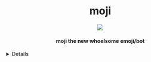 <div align="center">
<h1>moji</h1>
<img src="https://user-images.githubusercontent.com/75433579/110415389-c5942180-805f-11eb-8488-5aa3eaa5761c.png"/>
<h4>moji the new whoelsome emoji/bot</h4>
</div>

<details>
```text
developer: yumyumyumyum#6512
```
</details>
 

